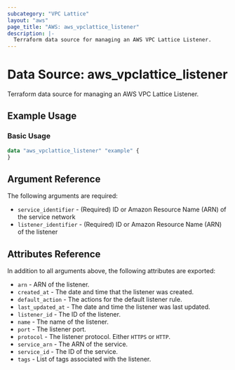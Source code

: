 ```yaml
---
subcategory: "VPC Lattice"
layout: "aws"
page_title: "AWS: aws_vpclattice_listener"
description: |-
  Terraform data source for managing an AWS VPC Lattice Listener.
---
```


# Data Source: aws_vpclattice_listener

Terraform data source for managing an AWS VPC Lattice Listener.

## Example Usage

### Basic Usage

```terraform
data "aws_vpclattice_listener" "example" {
}
```

## Argument Reference

The following arguments are required:

* `service_identifier` - (Required) ID or Amazon Resource Name (ARN) of the service network
* `listener_identifier` - (Required) ID or Amazon Resource Name (ARN) of the listener

## Attributes Reference

In addition to all arguments above, the following attributes are exported:

* `arn` - ARN of the listener.
* `created_at` - The date and time that the listener was created.
* `default_action` - The actions for the default listener rule.
* `last_updated_at` - The date and time the listener was last updated.
* `listener_id` - The ID of the listener.
* `name` - The name of the listener.
* `port` - The listener port.
* `protocol` - The listener protocol. Either `HTTPS` or `HTTP`.
* `service_arn` - The ARN of the service.
* `service_id` - The ID of the service.
* `tags` - List of tags associated with the listener.